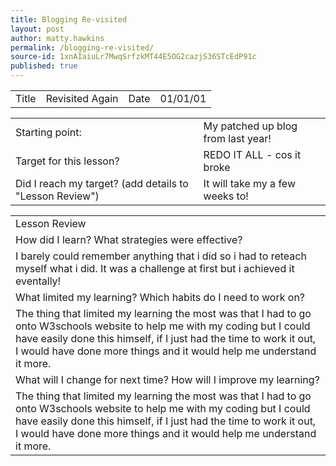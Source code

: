 ```yaml
---
title: Blogging Re-visited
layout: post
author: matty.hawkins
permalink: /blogging-re-visited/
source-id: 1xnAIaiuLr7MwqSrfzkMT44E5OG2cazjS36STcEdP91c
published: true
---
```

<table>
  <tr>
    <td>Title</td>
    <td>Revisited Again</td>
    <td>Date</td>
    <td>01/01/01</td>
  </tr>
</table>


<table>
  <tr>
    <td>Starting point:</td>
    <td>My patched up blog from last year!</td>
  </tr>
  <tr>
    <td>Target for this lesson?</td>
    <td>REDO IT ALL - cos it broke</td>
  </tr>
  <tr>
    <td>Did I reach my target? 
(add details to "Lesson Review")</td>
    <td> It will take my a few weeks to!</td>
  </tr>
</table>


<table>
  <tr>
    <td>Lesson Review</td>
  </tr>
  <tr>
    <td>How did I learn? What strategies were effective? </td>
  </tr>
  <tr>
    <td>I barely could remember anything that i did so i had to reteach myself what i did. It was a challenge at first but i achieved it eventally!</td>
  </tr>
  <tr>
    <td>What limited my learning? Which habits do I need to work on? </td>
  </tr>
  <tr>
    <td>The thing that limited my learning the most was that I had to go onto W3schools website to help me with my coding but I could have easily done this himself, if I just had the time to work it out, I would have done more things and it would help me understand it more.</td>
  </tr>
  <tr>
    <td>What will I change for next time? How will I improve my learning?</td>
  </tr>
  <tr>
    <td>The thing that limited my learning the most was that I had to go onto W3schools website to help me with my coding but I could have easily done this himself, if I just had the time to work it out, I would have done more things and it would help me understand it more.</td>
  </tr>
</table>


